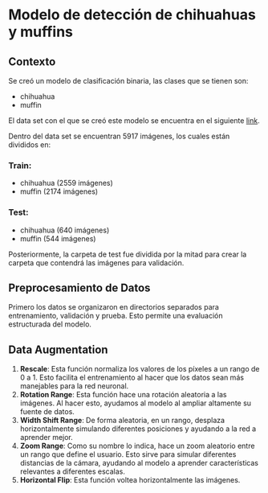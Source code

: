 # Modelo de detección de chihuahuas y muffins

## Contexto

Se creó un modelo de clasificación binaria, las clases que se tienen son:
- chihuahua
- muffin

El data set con el que se creó este modelo se encuentra en el siguiente [link](https://www.kaggle.com/datasets/samuelcortinhas/muffin-vs-chihuahua-image-classification).

Dentro del data set se encuentran 5917 imágenes, los cuales están divididos en:

### Train:
- chihuahua (2559 imágenes)
- muffin (2174 imágenes)

### Test:
- chihuahua (640 imágenes)
- muffin (544 imágenes)

Posteriormente, la carpeta de test fue dividida por la mitad para crear la carpeta que contendrá las imágenes para validación.

## Preprocesamiento de Datos

Primero los datos se organizaron en directorios separados para entrenamiento, validación y prueba. Esto permite una evaluación estructurada del modelo.

## Data Augmentation

1. **Rescale**: Esta función normaliza los valores de los píxeles a un rango de 0 a 1. Esto facilita el entrenamiento al hacer que los datos sean más manejables para la red neuronal.
2. **Rotation Range**: Esta función hace una rotación aleatoria a las imágenes. Al hacer esto, ayudamos al modelo al ampliar altamente su fuente de datos.
3. **Width Shift Range**: De forma aleatoria, en un rango, desplaza horizontalmente simulando diferentes posiciones y ayudando a la red a aprender mejor.
4. **Zoom Range**: Como su nombre lo indica, hace un zoom aleatorio entre un rango que define el usuario. Esto sirve para simular diferentes distancias de la cámara, ayudando al modelo a aprender características relevantes a diferentes escalas.
5. **Horizontal Flip**: Esta función voltea horizontalmente las imágenes.
